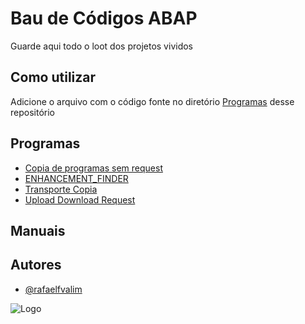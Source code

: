 # Bau de Códigos ABAP

Guarde aqui todo o loot dos projetos vividos



## Como utilizar
Adicione o arquivo com o código fonte no diretório [Programas](https://github.com/rafaelfvalim/bau.github.io/tree/437702b0276146c6b0beb391c0471e7862769cb1/programas) desse repositório
## Programas
- [Copia de programas sem request](https://raw.githubusercontent.com/rafaelfvalim/bau.github.io/refs/heads/main/programas/Copia%20Programa%20Sem%20Request)
- [ENHANCEMENT_FINDER](https://raw.githubusercontent.com/rafaelfvalim/bau.github.io/refs/heads/main/programas/ENHANCEMENT_FINDER.txt)
- [Transporte Copia](https://raw.githubusercontent.com/rafaelfvalim/bau.github.io/refs/heads/main/programas/Transporte%20de%20Copia)
- [Upload Download Request](https://raw.githubusercontent.com/rafaelfvalim/bau.github.io/refs/heads/main/programas/Upload%20Donwload%20Request)

## Manuais

## Autores

- [@rafaelfvalim](https://github.com/rafaelfvalim)


![Logo](https://cdn.blizzardwatch.com/wp-content/uploads/2019/10/BlizzCon-Chest-Header.jpg)

